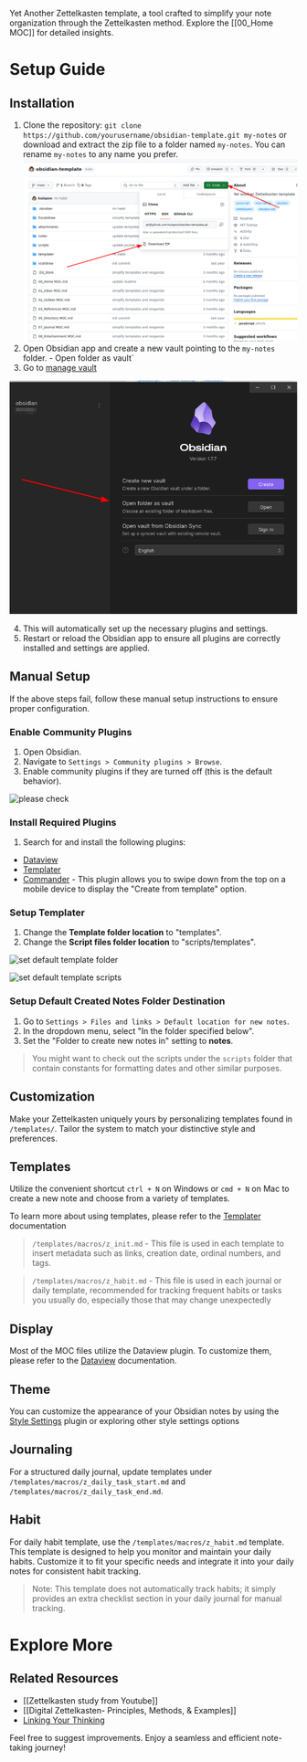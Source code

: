 

Yet Another Zettelkasten template, a tool crafted to simplify your note organization through the Zettelkasten method. Explore the [[00_Home MOC]] for detailed insights.

# Setup Guide

## Installation

1. Clone the repository: `git clone https://github.com/yourusername/obsidian-template.git my-notes` or download and extract the zip file to a folder named `my-notes`. You can rename `my-notes` to any name you prefer.
![Download Repository](./attachments/download-repo.png)
2. Open Obsidian app and create a new vault pointing to the `my-notes` folder. - Open folder as vault`
3. Go to [manage vault](https://help.obsidian.md/Files+and+folders/Manage+vaults)

![alt text](./attachments/open-vault.png)

4. This will automatically set up the necessary plugins and settings.
5. Restart or reload the Obsidian app to ensure all plugins are correctly installed and settings are applied.

## Manual Setup

If the above steps fail, follow these manual setup instructions to ensure proper configuration.

### Enable Community Plugins

1. Open Obsidian.
2. Navigate to `Settings > Community plugins > Browse`.
3. Enable community plugins if they are turned off (this is the default behavior).

![please check](./attachments/plugins.png)

### Install Required Plugins

1. Search for and install the following plugins:
  - [Dataview](https://obsidian.md/plugins?search=dataview)
  - [Templater](https://obsidian.md/plugins?id=templater-obsidian)
  - [Commander](https://obsidian.md/plugins?search=Commander) - This plugin allows you to swipe down from the top on a mobile device to display the "Create from template" option.

### Setup Templater

1. Change the **Template folder location** to "templates".
2. Change the **Script files folder location** to "scripts/templates".

![set default template folder](./attachments/setup-templater-folder.png)

![set default template scripts](./attachments/setup-templater-script-folder.png)

### Setup Default Created Notes Folder Destination

1. Go to `Settings > Files and links > Default location for new notes`.
2. In the dropdown menu, select "In the folder specified below".
3. Set the "Folder to create new notes in" setting to **notes**.

> You might want to check out the scripts under the `scripts` folder that contain constants for formatting dates and other similar purposes.


## Customization


Make your Zettelkasten uniquely yours by personalizing templates found in `/templates/`. Tailor the system to match your distinctive style and preferences.

## Templates


Utilize the convenient shortcut `ctrl + N` on Windows or `cmd + N` on Mac to create a new note and choose from a variety of templates.

To learn more about using templates, please refer to the [Templater](https://silentvoid13.github.io/Templater/) documentation

> `/templates/macros/z_init.md` - This file is used in each template to insert metadata such as links, creation date, ordinal numbers, and tags.

> `/templates/macros/z_habit.md` - This file is used in each journal or daily template, recommended for tracking frequent habits or tasks you usually do, especially those that may change unexpectedly


## Display

Most of the MOC files utilize the Dataview plugin. To customize them, please refer to the [Dataview](https://blacksmithgu.github.io/obsidian-dataview/) documentation.

## Theme
You can customize the appearance of your Obsidian notes by using the [Style Settings](https://obsidian.md/plugins?search=Style%20settings) plugin or exploring other style settings options

## Journaling

For a structured daily journal, update templates under `/templates/macros/z_daily_task_start.md` and `/templates/macros/z_daily_task_end.md`.

## Habit
For daily habit template, use the `/templates/macros/z_habit.md` template. This template is designed to help you monitor and maintain your daily habits. Customize it to fit your specific needs and integrate it into your daily notes for consistent habit tracking.

> Note: This template does not automatically track habits; it simply provides an extra checklist section in your daily journal for manual tracking.

# Explore More

## Related Resources

- [[Zettelkasten study from Youtube]]
- [[Digital Zettelkasten- Principles, Methods, & Examples]]
- [Linking Your Thinking](https://www.linkingyourthinking.com/)

Feel free to suggest improvements. Enjoy a seamless and efficient note-taking journey!